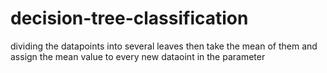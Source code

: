 # decision-tree-classification
dividing the datapoints into several leaves then take the mean of them and assign the mean value to every new dataoint in the parameter
